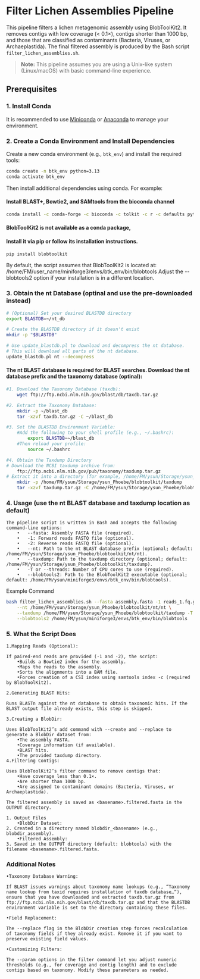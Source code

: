 # Filter Lichen Assemblies Pipeline

This pipeline filters a lichen metagenomic assembly using BlobToolKit2. It removes contigs with low coverage (< 0.1×), contigs shorter than 1000 bp, and those that are classified as contaminants (Bacteria, Viruses, or Archaeplastida). The final filtered assembly is produced by the Bash script `filter_lichen_assemblies.sh`.

> **Note:** This pipeline assumes you are using a Unix-like system (Linux/macOS) with basic command-line experience.

## Prerequisites

### 1. Install Conda

It is recommended to use [Miniconda](https://docs.conda.io/en/latest/miniconda.html) or [Anaconda](https://www.anaconda.com/products/distribution) to manage your environment.

### 2. Create a Conda Environment and Install Dependencies

Create a new conda environment (e.g., `btk_env`) and install the required tools:

```bash
conda create -n btk_env python=3.13
conda activate btk_env
```


Then install additional dependencies using conda. For example:

#### Install BLAST+, Bowtie2, and SAMtools from the bioconda channel

```bash
conda install -c conda-forge -c bioconda -c tolkit -c r -c defaults python=3.8.8 aria2=1.35.0 busco=5.1.2 defusedxml=0.7.1 diamond=2.0.8 docopt=0.6.2 geckodriver=0.29.0 minimap2=2.17 mosdepth=0.2.9 nodejs=14.14.0 pip=21.0.1 psutil=5.8.0 pysam=0.16.0.1 pyvirtualdisplay=2.1 pyyaml=5.4.1 samtools=1.10 selenium=3.141.0 seqtk=1.3 snakemake=6.0.5 tolkein=0.2.6 tqdm=4.59.0 ujson=4.0.2 urllib3=1.26.3 -y && conda run -n btk_env pip install fastjsonschema==2.15.0
```

#### BlobToolKit2 is not available as a conda package,
#### Install it via pip or follow its installation instructions.

```bash
pip install blobtoolkit
```

By default, the script assumes that BlobToolKit2 is located at:
/home/FM/user_name/miniforge3/envs/btk_env/bin/blobtools
Adjust the --blobtools2 option if your installation is in a different location.

### 3. Obtain the nt Database (optinal and use the pre-downloaded instead)

```bash
# (Optional) Set your desired BLASTDB directory
export BLASTDB=~/nt_db

# Create the BLASTDB directory if it doesn't exist
mkdir -p "$BLASTDB"

# Use update_blastdb.pl to download and decompress the nt database.
# This will download all parts of the nt database.
update_blastdb.pl nt --decompress
```

#### The nt BLAST database is required for BLAST searches. Download the nt database prefix and the taxonomy database (optinal):

```bash
#1.	Download the Taxonomy Database (taxdb):
    wget ftp://ftp.ncbi.nlm.nih.gov/blast/db/taxdb.tar.gz

#2.	Extract the Taxonomy Database:
    mkdir -p ~/blast_db
	tar -xzvf taxdb.tar.gz -C ~/blast_db

#3.	Set the BLASTDB Environment Variable:
	#Add the following to your shell profile (e.g., ~/.bashrc):
		export BLASTDB=~/blast_db
	#Then reload your profile:
		source ~/.bashrc

#4. Obtain the Taxdump Directory
# Download the NCBI taxdump archive from:
	ftp://ftp.ncbi.nlm.nih.gov/pub/taxonomy/taxdump.tar.gz
# Extract it into a directory (for example, /home/FM/ysun/Storage/ysun_Phoebe/blobtoolkit/taxdump):
	mkdir -p /home/FM/ysun/Storage/ysun_Phoebe/blobtoolkit/taxdump
	tar -xzvf taxdump.tar.gz -C /home/FM/ysun/Storage/ysun_Phoebe/blobtoolkit/taxdump
```

### 4. Usage (use the nt BLAST database and taxdump location as default)

```
The pipeline script is written in Bash and accepts the following command-line options:
	•	--fasta: Assembly FASTA file (required).
	•	-1: Forward reads FASTQ file (optional).
	•	-2: Reverse reads FASTQ file (optional).
	•	--nt: Path to the nt BLAST database prefix (optional; default: /home/FM/ysun/Storage/ysun_Phoebe/blobtoolkit/nt/nt).
	•	--taxdump: Path to the taxdump directory (optional; default: /home/FM/ysun/Storage/ysun_Phoebe/blobtoolkit/taxdump).
	•	-T or --threads: Number of CPU cores to use (required).
	•	--blobtools2: Path to the BlobToolKit2 executable (optional; default: /home/FM/ysun/miniforge3/envs/btk_env/bin/blobtools).
```

Example Command

```bash
bash filter_lichen_assemblies.sh --fasta assembly.fasta -1 reads_1.fq.gz -2 reads_2.fq.gz \
    --nt /home/FM/ysun/Storage/ysun_Phoebe/blobtoolkit/nt/nt \
    --taxdump /home/FM/ysun/Storage/ysun_Phoebe/blobtoolkit/taxdump -T 20 \
    --blobtools2 /home/FM/ysun/miniforge3/envs/btk_env/bin/blobtools
```

### 5. What the Script Does

```
1.Mapping Reads (Optional):

If paired-end reads are provided (-1 and -2), the script:
	•Builds a Bowtie2 index for the assembly.
	•Maps the reads to the assembly.
	•Sorts the alignments into a BAM file.
	•Forces creation of a CSI index using samtools index -c (required by BlobToolKit2).

2.Generating BLAST Hits:

Runs BLASTn against the nt database to obtain taxonomic hits. If the BLAST output file already exists, this step is skipped.

3.Creating a BlobDir:

Uses BlobToolKit2’s add command with --create and --replace to generate a BlobDir dataset from:
	•The assembly FASTA.
	•Coverage information (if available).
	•BLAST hits.
	•The provided taxdump directory.
4.Filtering Contigs:

Uses BlobToolKit2’s filter command to remove contigs that:
	•Have coverage less than 0.1×.
	•Are shorter than 1000 bp.
	•Are assigned to contaminant domains (Bacteria, Viruses, or Archaeplastida).
```

```
The filtered assembly is saved as <basename>.filtered.fasta in the OUTPUT directory.

1. Output Files
	•BlobDir Dataset:
2. Created in a directory named blobdir_<basename> (e.g., blobdir_assembly).
	•Filtered Assembly:
3. Saved in the OUTPUT directory (default: blobtools) with the filename <basename>.filtered.fasta.
```

### Additional Notes
```
•Taxonomy Database Warning:

If BLAST issues warnings about taxonomy name lookups (e.g., “Taxonomy name lookup from taxid requires installation of taxdb database…”), ensure that you have downloaded and extracted taxdb.tar.gz from ftp://ftp.ncbi.nlm.nih.gov/blast/db/taxdb.tar.gz and that the BLASTDB environment variable is set to the directory containing these files.

•Field Replacement:

The --replace flag in the BlobDir creation step forces recalculation of taxonomy fields if they already exist. Remove it if you want to preserve existing field values.

•Customizing Filters:

The --param options in the filter command let you adjust numeric thresholds (e.g., for coverage and contig length) and to exclude contigs based on taxonomy. Modify these parameters as needed.
```
